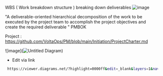
WBS ( Work breakdown structure ) breaking down deliverables 
![image](https://user-images.githubusercontent.com/44178039/129778351-cfe4b85b-2934-4b05-8cab-663aaee6a322.png)

"A deliverable-oriented hierarchical decomposition of the work to be executed by the project team to accomplish the project objectives and create the required deliverable "
   PMBOK 

Project  : https://github.com/VoltaOps/PM/blob/main/Initiation/ProjectCharter.md

![image](![Untitled Diagram](https://user-images.githubusercontent.com/89010606/130230164-270d22d6-f845-42f5-ab90-c3b6dd1e0f6a.png))

* Edit via link 
 ```bash
  https://viewer.diagrams.net/?highlight=0000ff&edit=_blank&layers=1&nav=1&title=WBS-Design.drawio#R5VrbcpswEP0aP6YjJC7OY2unSab1TFp3mvZRNQooBcQI4Uu%2FvpIR5mZjZ3wBty8eON5F4uzq7Er2AI3C5T3HsT9hLgkGELjLARoPILyFQH4qYJUBNoIZ4HHqZpBRAFP6h2hQ%2B3kpdUlSMRSMBYLGVXDGoojMRAXDnLNF1eyFBdVRY%2ByRBjCd4aCJPlNX%2BBk6tECBPxDq%2BfnIBtDfhDg31kDiY5ctShC6G6ARZ0xkV%2BFyRALFXc5L5vdxx7ebiXESiUMcHu%2Bff9Ov7pfUfn1knvA%2FvVgPN6aem1jlL0xc%2Bf76lnHhM49FOLgr0A%2BcpZFL1FOBvCtsPjMWS9CQ4CsRYqWDiVPBJOSLMNDfZmOqgXa%2BioYSlvIZaZk%2F2hApE5CwkAi%2Bkn6cBFjQefX5WKeCt7HbuD4xKkeGQGetCa3MRSctRKD6CIG5R4T2KjiXF6VpFNA6Em%2BIivFPhEWu1DVNLXbOKcL3nnO8KhnEKizJ4dE1nNrCqdkbJmizlxfZDE6bAlYXKSADzVc%2FlP87y9kAPyVwA94BgHJkvNRjZHer8t0T4VS%2BPeEa7CCthteQVo7RQVppBuc4SDUN32UxxRIaYe42Uq6aUAufCjKN8TpGC1nut%2BnHnHBBlu2hboZGOyCryuFQU7QoSu9mNfqlsmuD3cGsiPNb%2BYLDK1di68AlA80j18xRNKNO1K4DmtGxNJ9EmhBqlyYbgDb780iT1ZCmCftFZaQhmLIXsZBRkZdjMicBi0OiO68%2BqdWmTexOrkCDlAt3DeWeAexpF064%2FpwD159hdylzm9e5Vpk7mOZjO7CjaHYaSvLE2as6HYBggiO5Ze%2BFfDhVke1ePYYN3r6RRNDIU4NFsjsEkkc3nQnKos7Zs1Hf6Mu0pcYfDlVv7WOuNkRdcwZrZd3aQhnYQpl1NsqaKVcs1b6wZlh9o03517dxlCyyBRoytT6TzmmDtSbStDunrbn7vWfMW7eYExwnyj8SxOO4FwqHnGp7aTqdE3jt2zSoD1b3b4fh9tBcqE90%2FhueT3KA%2F9b9MKopumm274dN1Gp%2Fnv1wzmG5Nvo4UWLV3EZcXJvqJwSda1MeohJdaaK6B5lLXiJ6ounmbS2TuufNaPA2ph4VWHn24lDYrtdBe9g1Z%2FDK9Rkdqs8IbA%2FNhY6FUZ95vnTVqp%2FKmqbVWrWc2qlvzb5atfaPlv8imU83S7LGb%2BD7p2HXHnTmH9PR7jraXMaX1jarvrc8Yz2Qt8W%2FTTJ2i7%2FsoLu%2F
```
